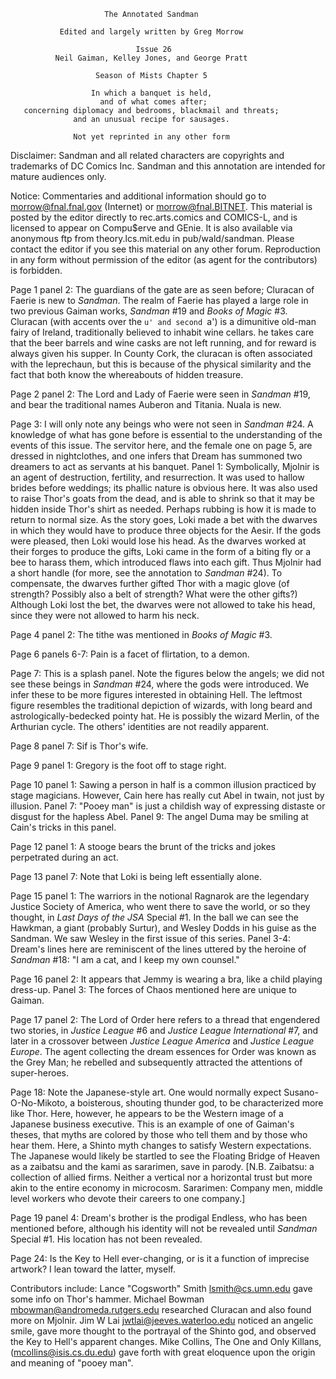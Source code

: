                          The Annotated Sandman

               Edited and largely written by Greg Morrow

                                Issue 26
              Neil Gaiman, Kelley Jones, and George Pratt

                       Season of Mists Chapter 5

                      In which a banquet is held,
                        and of what comes after;
       concerning diplomacy and bedrooms, blackmail and threats;
                  and an unusual recipe for sausages.

                  Not yet reprinted in any other form

Disclaimer:  Sandman and all related characters are copyrights and trademarks
of DC Comics Inc.  Sandman and this annotation are intended for mature
audiences only.

Notice:  Commentaries and additional information should go to
morrow@fnal.fnal.gov (Internet) or morrow@fnal.BITNET.  This material is
posted by the editor directly to rec.arts.comics and COMICS-L, and is licensed
to appear on Compu$erve and GEnie.  It is also available via anonymous ftp
from theory.lcs.mit.edu in pub/wald/sandman.  Please contact the editor if you
see this material on any other forum.  Reproduction in any form without
permission of the editor (as agent for the contributors) is forbidden.

Page 1 panel 2:  The guardians of the gate are as seen before; Cluracan of
Faerie is new to _Sandman_.  The realm of Faerie has played a large role in two
previous Gaiman works, _Sandman_ #19 and _Books of Magic_ #3.
	Cluracan (with accents over the `u' and second `a') is a dimunitive
old-man fairy of Ireland, traditionally believed to inhabit wine cellars.  he
takes care that the beer barrels and wine casks are not left running, and for
reward is always given his supper.  In County Cork, the cluracan is often
associated with the leprechaun, but this is because of the physical similarity
and the fact that both know the whereabouts of hidden treasure.

Page 2 panel 2:  The Lord and Lady of Faerie were seen in _Sandman_ #19, and
bear the traditional names Auberon and Titania.  Nuala is new.

Page 3:  I will only note any beings who were not seen in _Sandman_ #24.  A
knowledge of what has gone before is essential to the understanding of the
events of this issue.  The servitor here, and the female one on page 5, are
dressed in  nightclothes, and one infers that Dream has summoned two dreamers
to act as servants at his banquet.
	Panel 1:  Symbolically, Mjolnir is an agent of destruction, fertility,
and resurrection.  It was used to hallow brides before weddings; its phallic
nature is obvious here.  It was also used to raise Thor's goats from the dead,
and is able to shrink so that it may be hidden inside Thor's shirt as needed.
Perhaps rubbing is how it is made to return to normal size.  As the story
goes, Loki made a bet with the dwarves in which they would have to produce
three objects for the Aesir.  If the gods were pleased, then Loki would lose
his head.  As the dwarves worked at their forges to produce the gifts, Loki
came in the form of a biting fly or a bee to harass them, which introduced
flaws into each gift.  Thus Mjolnir had a short handle (for more, see the
annotation to _Sandman_ #24).  To compensate, the dwarves further gifted Thor
with a magic glove (of strength?  Possibly also a belt of strength?  What were
the other gifts?)  Although Loki lost the bet, the dwarves were not allowed to
take his head, since they were not allowed to harm his neck.

Page 4 panel 2:  The tithe was mentioned in _Books of Magic_ #3.

Page 6 panels 6-7:  Pain is a facet of flirtation, to a demon.

Page 7:  This is a splash panel.  Note the figures below the angels; we did not
see these beings in _Sandman_ #24, where the gods were introduced.  We infer
these to be more figures interested in obtaining Hell.  The leftmost figure
resembles the traditional depiction of wizards, with long beard and
astrologically-bedecked pointy hat.  He is possibly the wizard Merlin, of the
Arthurian cycle.  The others' identities are not readily apparent.

Page 8 panel 7:  Sif is Thor's wife.

Page 9 panel 1:  Gregory is the foot off to stage right.

Page 10 panel 1:  Sawing a person in half is a common illusion practiced by
stage magicians.  However, Cain here has really cut Abel in twain, not just by
illusion.
	Panel 7:  "Pooey man" is just a childish way of expressing distaste or
disgust for the hapless Abel.
	Panel 9:  The angel Duma may be smiling at Cain's tricks in this panel.

Page 12 panel 1:  A stooge bears the brunt of the tricks and jokes perpetrated
during an act.
	
Page 13 panel 7:  Note that Loki is being left essentially alone.

Page 15 panel 1:  The warriors in the notional Ragnarok are the legendary
Justice Society of America, who went there to save the world, or so they
thought, in _Last Days of the JSA_ Special #1.  In the ball we can see the
Hawkman, a giant (probably Surtur), and Wesley Dodds in his guise as the
Sandman.  We saw Wesley in the first issue of this series.
	Panel 3-4:  Dream's lines here are reminiscent of the lines uttered by
the heroine of _Sandman_ #18:  "I am a cat, and I keep my own counsel."

Page 16 panel 2:  It appears that Jemmy is wearing a bra, like a child playing
dress-up.
	Panel 3:  The forces of Chaos mentioned here are unique to Gaiman.

Page 17 panel 2:  The Lord of Order here refers to a thread that engendered two
stories, in _Justice League_ #6 and _Justice League International_ #7, and
later in a crossover between _Justice League America_ and _Justice League
Europe_.  The agent collecting the dream essences for Order was known as the
Grey Man; he rebelled and subsequently attracted the attentions of
super-heroes.

Page 18:  Note the Japanese-style art.  One would normally expect
Susano-O-No-Mikoto, a boisterous, shouting thunder god, to be characterized
more like Thor.  Here, however, he appears to be the Western image of a
Japanese business executive.  This is an example of one of Gaiman's theses,
that myths are colored by those who tell them and by those who hear them.
Here, a Shinto myth changes to satisfy Western expectations.  The Japanese
would likely be startled to see the Floating Bridge of Heaven as a zaibatsu and
the kami as sararimen, save in parody.
	[N.B. Zaibatsu:  a collection of allied firms.  Neither a vertical nor
a horizontal trust but more akin to the entire economy in microcosm.
Sararimen:  Company men, middle level workers who devote their careers to one
company.]

Page 19 panel 4:  Dream's brother is the prodigal Endless, who has been
mentioned before, although his identity will not be revealed until _Sandman_
Special #1.  His location has not been revealed.

Page 24:  Is the Key to Hell ever-changing, or is it a function of imprecise
artwork?  I lean toward the latter, myself.

Contributors include:
	Lance "Cogsworth" Smith <lsmith@cs.umn.edu> gave some info on Thor's
hammer.
	Michael Bowman <mbowman@andromeda.rutgers.edu> researched Cluracan and
also found more on Mjolnir.
        Jim W Lai <jwtlai@jeeves.waterloo.edu> noticed an angelic smile, gave
more thought to the portrayal of the Shinto god, and observed the Key to Hell's
apparent changes.
	Mike Collins, The One and Only Killans, (mcollins@isis.cs.du.edu) gave
forth with great eloquence upon the origin and meaning of "pooey man".
